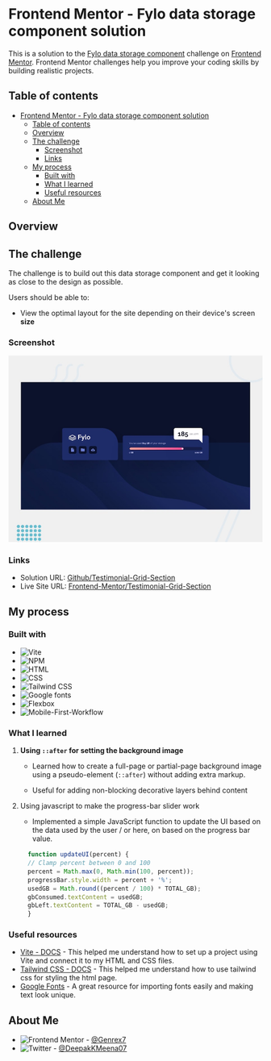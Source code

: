 # Frontend Mentor - Fylo data storage component solution

This is a solution to the [Fylo data storage component](https://www.frontendmentor.io/challenges/fylo-data-storage-component-1dZPRbV5n) challenge on [Frontend Mentor](https://www.frontendmentor.io/). Frontend Mentor challenges help you improve your coding skills by building realistic projects.

## Table of contents

- [Frontend Mentor - Fylo data storage component solution](#frontend-mentor---fylo-data-storage-component-solution)
  - [Table of contents](#table-of-contents)
  - [Overview](#overview)
  - [The challenge](#the-challenge)
    - [Screenshot](#screenshot)
    - [Links](#links)
  - [My process](#my-process)
    - [Built with](#built-with)
    - [What I learned](#what-i-learned)
    - [Useful resources](#useful-resources)
  - [About Me](#about-me)

## Overview

## The challenge

The challenge is to build out this data storage component and get it looking as close to the design as possible.

Users should be able to:

- View the optimal layout for the site depending on their device's screen **size**

### Screenshot

![](/preview.jpg)

### Links

- Solution URL: [Github/Testimonial-Grid-Section]()
- Live Site URL: [Frontend-Mentor/Testimonial-Grid-Section]()

## My process

### Built with

- ![Vite][vite]
- ![NPM][npm]
- ![HTML][html]
- ![CSS][css]
- ![Tailwind CSS][tailwind-css]
- ![Google fonts][google-fonts]
- ![Flexbox][flexbox]
- ![Mobile-First-Workflow][mobile-first-workflow]

### What I learned

1. **Using `::after` for setting the background image**

   - Learned how to create a full-page or partial-page background image using a pseudo-element (`::after`) without adding extra markup.

   - Useful for adding non-blocking decorative layers behind content

2. Using javascript to make the progress-bar slider work

   - Implemented a simple JavaScript function to update the UI based on the data used by the user / or here, on based on the progress bar value.

   ```JavaScript
     function updateUI(percent) {
     // Clamp percent between 0 and 100
     percent = Math.max(0, Math.min(100, percent));
     progressBar.style.width = percent + '%';
     usedGB = Math.round((percent / 100) * TOTAL_GB);
     gbConsumed.textContent = usedGB;
     gbLeft.textContent = TOTAL_GB - usedGB;
     }
   ```

### Useful resources

- [Vite - DOCS](https://vitejs.dev/guide/) - This helped me understand how to set up a project using Vite and connect it to my HTML and CSS files.
- [Tailwind CSS - DOCS](https://tailwindcss.com/docs/installation/using-vite) - This helped me understand how to use tailwind css for styling the html page.
- [Google Fonts](https://fonts.google.com/) - A great resource for importing fonts easily and making text look unique.

## About Me

- ![Frontend Mentor][frontendmentor] - [@Genrex7](https://www.frontendmentor.io/profile/Genrex7)
- ![Twitter][x] - [@DeepakKMeena07](https://x.com/DeepakKMeena07)

<!-- BADGES -->

[frontendmentor]: https://img.shields.io/badge/Frontend%20Mentor-3F54A3?style=for-the-badge&logo=frontendmentor&logoColor=white
[vite]: https://img.shields.io/badge/Vite-646CFF?style=for-the-badge&logo=vite&logoColor=white
[npm]: https://img.shields.io/badge/NPM-green?style=for-the-badge&logo=npm&logoColor=white
[html]: https://img.shields.io/badge/HTML5-E34F26?style=for-the-badge&logo=html5&logoColor=white
[css]: https://img.shields.io/badge/CSS-639?style=for-the-badge&logo=css&logoColor=fff
[tailwind-css]: https://img.shields.io/badge/Tailwind_CSS-000?style=for-the-badge&logo=tailwind-css&logoColor=00ADFF
[google-fonts]: https://img.shields.io/badge/Google%20Fonts-4285F4?style=for-the-badge&logo=googlefonts&logoColor=white
[flexbox]: https://img.shields.io/badge/Flexbox-violet?style=for-the-badge&logo=css&logoColor=white
[grid]: https://img.shields.io/badge/Grid-000?style=for-the-badge&logo=css&logoColor=white
[mobile-first-workflow]: https://img.shields.io/badge/Mobile%20First%20Workflow-000?style=for-the-badge&logo=mobile&logoColor=white
[x]: https://img.shields.io/badge/twitter-000?style=for-the-badge&logo=x&logoColor=white
